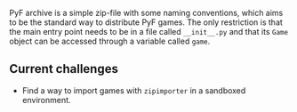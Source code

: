 PyF archive is a simple zip-file with some naming conventions, which aims to be the standard way to distribute PyF games. The only restriction is that the main entry point needs to be in a file called `__init__.py` and that its `Game` object can be accessed through a variable called `game`.

## Current challenges ##

  * Find a way to import games with `zipimporter` in a sandboxed environment.